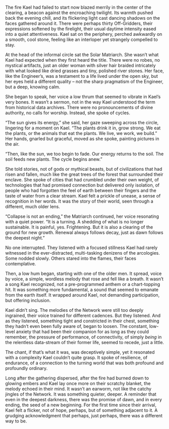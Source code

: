 The fire Kael had failed to start now blazed merrily in the center of the clearing, a beacon against the encroaching twilight. Its warmth pushed back the evening chill, and its flickering light cast dancing shadows on the faces gathered around it. There were perhaps thirty Off-Gridders, their expressions softened by the firelight, their usual daytime intensity eased into a quiet attentiveness. Kael sat on the periphery, perched awkwardly on a smooth, cool stone, feeling like an interloper yet strangely compelled to stay.

At the head of the informal circle sat the Solar Matriarch. She wasn’t what Kael had expected when they first heard the title. There were no robes, no mystical artifacts, just an older woman with silver hair braided intricately with what looked like dried grasses and tiny, polished river stones. Her face, like the Engineer’s, was a testament to a life lived under the open sky, but her eyes held a different quality – not the sharp pragmatism of the Engineer, but a deep, knowing calm.

She began to speak, her voice a low thrum that seemed to vibrate in Kael’s very bones. It wasn’t a sermon, not in the way Kael understood the term from historical data archives. There were no pronouncements of divine authority, no calls for worship. Instead, she spoke of cycles.

“The sun gives its energy,” she said, her gaze sweeping across the circle, lingering for a moment on Kael. “The plants drink it in, grow strong. We eat the plants, or the animals that eat the plants. We live, we work, we build.” Her hands, gnarled but graceful, moved as she spoke, painting pictures in the air.

“Then, like the sun, we too begin to fade. Our energy returns to the soil. The soil feeds new plants. The cycle begins anew.”

She told stories, not of gods or mythical beasts, but of civilizations that had risen and fallen, much like the great trees of the forest that surrounded their enclave. She spoke of cities that had crumbled under their own weight, of technologies that had promised connection but delivered only isolation, of people who had forgotten the feel of earth between their fingers and the taste of water from a clear stream. Kael felt a prickle of unease, a sense of recognition in her words. It was the story of their world, seen through a different, much older lens.

“Collapse is not an ending,” the Matriarch continued, her voice resonating with a quiet power. “It is a turning. A shedding of what is no longer sustainable. It is painful, yes. Frightening. But it is also a clearing of the ground for new growth. Renewal always follows decay, just as dawn follows the deepest night.”

No one interrupted. They listened with a focused stillness Kael had rarely witnessed in the ever-distracted, multi-tasking denizens of the arcologies. Some nodded slowly. Others stared into the flames, their faces contemplative.

Then, a low hum began, starting with one of the older men. It spread, voice by voice, a simple, wordless melody that rose and fell like a breath. It wasn’t a song Kael recognized, not a pre-programmed anthem or a chart-topping hit. It was something more fundamental, a sound that seemed to emanate from the earth itself. It wrapped around Kael, not demanding participation, but offering inclusion.

Kael didn’t sing. The melodies of the Network were still too deeply ingrained, their voice trained for different cadences. But they listened. And as they listened, something tight and constricted in their chest, something they hadn’t even been fully aware of, began to loosen. The constant, low-level anxiety that had been their companion for as long as they could remember, the pressure of performance, of connectivity, of simply *being* in the relentless data-stream of their former life, seemed to recede, just a little.

The chant, if that’s what it was, was deceptively simple, yet it resonated with a complexity Kael couldn’t quite grasp. It spoke of resilience, of endurance, of a connection to the turning world that was both profound and profoundly ordinary.

Long after the gathering dispersed, after the fire had burned down to glowing embers and Kael lay once more on their scratchy blanket, the melody echoed in their mind. It wasn’t an earworm, not like the catchy jingles of the Network. It was something quieter, deeper. A reminder that even in the deepest darkness, there was the promise of dawn, and in every ending, the seed of a new beginning. For the first time since their arrival, Kael felt a flicker, not of hope, perhaps, but of something adjacent to it. A grudging acknowledgment that perhaps, just perhaps, there was a different way to be.
